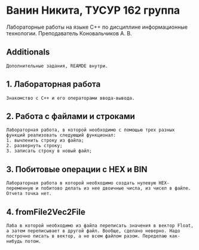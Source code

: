 # Ванин Никита, ТУСУР 162 группа
Лабораторные работы на языке C++ по дисциплине информационные технологии.
Преподаватель Коновальчиков А. В.

## Additionals
	Дополнительные задания, REAMDE внутри.
## 1. Лабораторная работа
	Знакомство с C++ и его операторами ввода-вывода.
## 2. Работа с файлами и строками
	Лабораторная работа, в которой необходимо с помощью трех разных функций реализовать следующий функционал:
	1. вычленить строку из файла;
	2. развернуть строку;
	3. записать строку в новый файл;

## 3. Побитовые операции с HEX и BIN
	Лабораторная работа в которой необходимо создать нулевую HEX-переменную и побитово делать из нее двоичные числа, из чисел в файле. Отчета точка нет. 

## 4. fromFile2Vec2File
	Лаба в которой необходимо из файла переписать значения в вектор Float, а затем переписывает в другой файл. Вообще, сделано неверно. Надо построчно писать в вектор, а не всем файлом разом. Переделаю как-нибудь потом.
